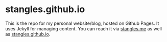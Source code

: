 # stangles.github.io
This is the repo for my personal website/blog, hosted on Github Pages. It uses Jekyll for managing content.
You can reach it via [stangles.me](http://stangles.me) as well as [stangles.github.io](http://stangles.github.io).
